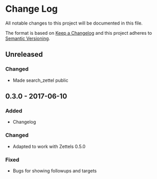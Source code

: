 # Change Log
All notable changes to this project will be documented in this file.

The format is based on [Keep a Changelog](http://keepachangelog.com/)
and this project adheres to [Semantic Versioning](http://semver.org/).

## Unreleased
### Changed
- Made search\_zettel public

## 0.3.0 - 2017-06-10
### Added
- Changelog
### Changed
- Adapted to work with Zettels 0.5.0
### Fixed
- Bugs for showing followups and targets
